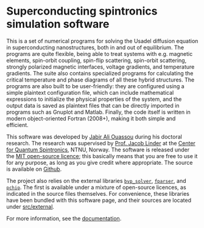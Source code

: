 # Superconducting spintronics simulation software

This is a set of numerical programs for solving the Usadel diffusion equation in superconducting nanostructures, both in and out of equilibrium.
The programs are quite flexible, being able to treat systems with e.g. magnetic elements, spin-orbit coupling, spin-flip scattering, spin-orbit scattering, strongly polarized magnetic interfaces, voltage gradients, and temperature gradients.
The suite also contains specialized programs for calculating the critical temperature and phase diagrams of all these hybrid structures.
The programs are also built to be user-friendly:
they are configured using a simple plaintext configuration file, which can include mathematical expressions to initialize the physical properties of the system, and the output data is saved as plaintext files that can be directly imported in programs such as Gnuplot and Matlab.
Finally, the code itself is written in modern object-oriented Fortran (2008+), making it both simple and efficient.

This software was developed by [Jabir Ali Ouassou](https://github.com/jabirali) during his doctoral research.
The research was supervised by [Prof. Jacob Linder](https://folk.ntnu.no/jacobrun/) at the [Center for Quantum Spintronics](https://www.ntnu.edu/quspin), NTNU, Norway.
The software is released under the [MIT open-source licence](https://github.com/jabirali/DoctorCode/blob/master/LICENSE.md);
this basically means that you are free to use it for any purpose, as long as you give credit where appropriate.
The source is available on [Github](https://github.com/jabirali/DoctorCode).

The project also relies on the external libraries [`bvp_solver`](http://cs.stmarys.ca/~muir/BVP_SOLVER_Webpage.shtml), [`fparser`](http://fparser.sourceforge.net/), and [`pchip`](https://people.sc.fsu.edu/~jburkardt/f_src/pchip/pchip.html).
The first is available under a mixture of open-source licences, as indicated in the source files themselves.
For convenience, these libraries have been bundled with this software page, and their sources are located under [src/external](https://github.com/jabirali/DoctorCode/tree/master/src/external).

For more information, see the 
[documentation](https://jabirali.github.io/DoctorCode/html/page/index.html).
